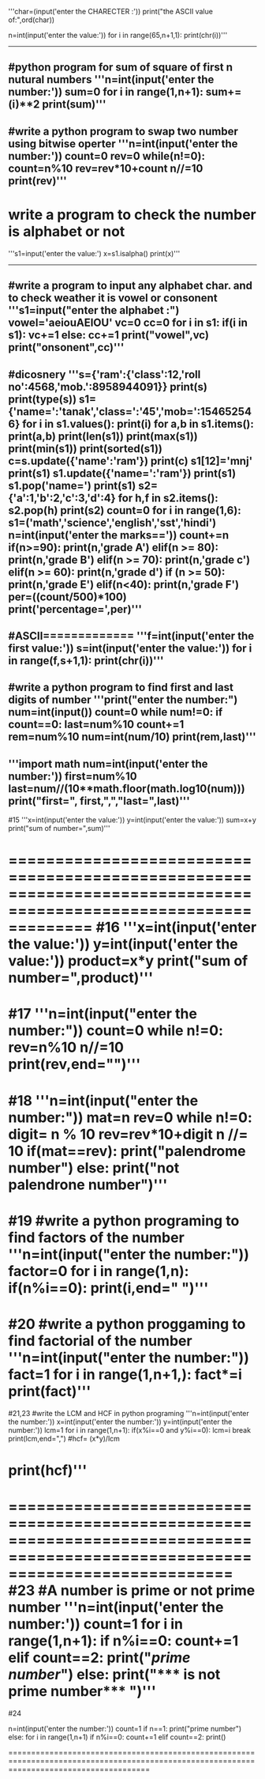 '''char=(input('enter the CHARECTER :'))
print("the ASCII value of:",ord(char))

n=int(input('enter the value:'))
for i in range(65,n+1,1):
 print(chr(i))'''

---------------------------------------------------------------------------------------------------------------------------
#python program for sum of square of first n nutural numbers
'''n=int(input('enter the number:'))
sum=0
for i in range(1,n+1):
    sum+=(i)**2
    print(sum)'''
--------------------------------------------------------------------------------------------------------------------------

#write a python program to swap two number using bitwise operter
'''n=int(input('enter the number:'))
count=0
rev=0
while(n!=0):
 count=n%10
 rev=rev*10+count
 n//=10
 print(rev)'''
-----------------------------------------------------------------------------------------------------------------------

# write a program to check the number is alphabet or not
'''s1=input('enter the value:')
x=s1.isalpha()
print(x)'''

-------------------------------------------------------------------------------------------------------------------------
#write a program to input any alphabet char. and to check weather it is vowel or consonent
'''s1=input("enter the alphabet :")
vowel='aeiouAEIOU'
vc=0
cc=0
for i in s1:
 if(i in s1):
    vc+=1
else:
 cc+=1
print("vowel",vc)
print("onsonent",cc)'''
-----------------------------------------------------------------------------------------------------------------------

#dicosnery
'''s={'ram':{'class':12,'roll no':4568,'mob.':8958944091}}
print(s)
print(type(s))
s1={'name=':'tanak','class=':'45','mob=':154652546}
for i in s1.values():
 print(i)
for a,b in s1.items():
    print(a,b)
print(len(s1))
print(max(s1))
print(min(s1))
print(sorted(s1))
c=s.update({'name':'ram'})
print(c)
s1[12]='mnj'
print(s1)
s1.update({'name=':'ram'})
print(s1)
s1.pop('name=')
print(s1)
s2={'a':1,'b':2,'c':3,'d':4}
for h,f in s2.items():
 s2.pop(h)
 print(s2)
count=0
for i in range(1,6):
 s1=('math','science','english','sst','hindi')
 n=int(input('enter the marks=='))
 count+=n
if(n>=90):
 print(n,'grade A')
elif(n >= 80):
 print(n,'grade B')
elif(n >= 70):
 print(n,'grade c')
elif(n >= 60):
 print(n,'grade d')
if (n >= 50):
 print(n,'grade E')
elif(n<40):
 print(n,'grade F')
 per=((count/500)*100)
 print('percentage=',per)'''
-------------------------------------------------------------------------------------------------------------------

#ASCII=============
'''f=int(input('enter the first value:'))
s=int(input('enter the value:'))
for i in range(f,s+1,1):
 print(chr(i))'''
--------------------------------------------------------------------------------------------------------------
#write a python program to find first and last digits of number
'''print("enter the number:")
num=int(input())
count=0
while num!=0:
     if count==0:
         last=num%10
         count+=1
     rem=num%10
     num=int(num/10)
     print(rem,last)'''
------------------------------------------------------------------------------------------------------------------
'''import math
num=int(input('enter the number:'))
first=num%10
last=num//(10**math.floor(math.log10(num)))
print("first=", first,",","last=",last)'''
---------------------------------------------------------------------------------------------------------------

#15
'''x=int(input('enter the value:'))
y=int(input('enter the value:'))
sum=x+y
print("sum of number=",sum)'''

=================================================================================================================
#16
'''x=int(input('enter the value:'))
y=int(input('enter the value:'))
product=x*y
print("sum of number=",product)'''
==================================================================================================================
#17
'''n=int(input("enter the number:"))
count=0
while n!=0:
    rev=n%10
    n//=10
    print(rev,end="")'''
==================================================================================================================
#18
'''n=int(input("enter the number:"))
mat=n
rev=0
while n!=0:
 digit= n % 10
 rev=rev*10+digit
 n //= 10
if(mat==rev):
     print("palendrome number")
else:
    print("not palendrone number")'''
=============================================================================================================================
#19
#write a python programing to find factors of the number
'''n=int(input("enter the number:"))
factor=0
for i in range(1,n):
 if(n%i==0):
       print(i,end=" ")'''
=====================================================================================================================================
#20
#write a python proggaming to find factorial of the number
'''n=int(input("enter the number:"))
fact=1
for i in range(1,n+1,):
     fact*=i
     print(fact)'''
=======================================================================================================================================
#21,23
#write the LCM and HCF in python programing
'''n=int(input('enter the number:'))
x=int(input('enter the number:'))
y=int(input('enter the number:'))
lcm=1
for i in range(1,n+1):
    if(x%i==0 and y%i==0):
        lcm=i
        break
print(lcm,end=",")
     #hcf= (x*y)/lcm
   # print(hcf)'''
================================================================================================================================
#23
#A number is prime or not prime number
'''n=int(input('enter the number:'))
count=1
for i in range(1,n+1):
    if n%i==0:
     count+=1
    elif count==2:
          print("***prime number***")
    else:
          print("*** is not prime number*** ")'''
=============================================================================================================================================
#24

n=int(input('enter the number:'))
count=1
if n==1:
    print("prime number")
else:
 for i in range(1,n+1)
    if n%i==0:
     count+=1
    elif count==2:
          print()

===========================================================================================================================================









